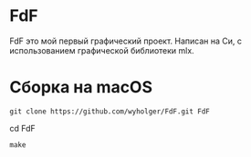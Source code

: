 # FdF
FdF это мой первый графический проект. Написан на Си, с использованием графической библиотеки mlx.
# Сборка на macOS
```
git clone https://github.com/wyholger/FdF.git FdF
```
cd FdF
```
make
```
